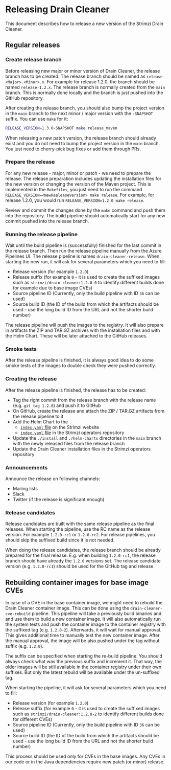 # Releasing Drain Cleaner

This document describes how to release a new version of the Strimzi Drain Cleaner.

## Regular releases

### Create release branch

Before releasing new major or minor version of Drain Cleaner, the release branch has to be created.
The release branch should be named as `release-<Major>.<Minor>.x`.
For example for release 1.2.0, the branch should be named `release-1.2.x`.
The release branch is normally created from the `main` branch.
This is normally done locally and the branch is just pushed into the GitHub repository.

After creating the release branch, you should also bump the project version in the `main` branch to the next minor / major version with the `-SNAPSHOT` suffix.
You can use `make` for it:
```bash
RELEASE_VERSION=1.3.0-SNAPSHOT make release_maven 
```

When releasing a new patch version, the release branch should already exist and you do not need to bump the project version in the `main` branch.
You just need to cherry-pick bug fixes or add them through PRs.

### Prepare the release

For any new release - major, minor or patch - we need to prepare the release.
The release preparation includes updating the installation files for the new version or changing the version of the Maven project.
This is implemented in the `Makefiles`, you just need to run the command `RELEASE_VERSION=<NewRealeaseVersion> make release`.
For example, for release 1.2.0, you would run `RELEASE_VERSION=1.2.0 make release`.

Review and commit the changes done by the `make` command and push them into the repository.
The build pipeline should automatically start for any new commit pushed into the release branch.

### Running the release pipeline

Wait until the build pipeline is (successfully) finished for the last commit in the release branch.
Then run the release pipeline manually from the Azure Pipelines UI.
The release pipeline is names `drain-cleaner-release`.
When starting the new run, it will ask for several parameters which you need to fill:

* Release version (for example `1.2.0`)
* Release suffix (for example `0` - it is used to create the suffixed images such as `strimzi/drain-cleaner:1.2.0-0` to identify different builds done for example due to base image CVEs)
* Source pipeline ID (Currently, only the build pipeline with ID `36` can be used)
* Source build ID (the ID of the build from which the artifacts should be used - use the long build ID from the URL and not the shorter build number)

The release pipeline will push the images to the registry.
It will also prepare in artifacts the ZIP and TAR.GZ archives with the installation files and with the Helm Chart.
These will be later attached to the GitHub releases.

### Smoke tests

After the release pipeline is finished, it is always good idea to do some smoke tests of the images to double check they were pushed correctly.

### Creating the release

After the release pipeline is finished, the release has to be created:

* Tag the right commit from the release branch with the release name (e.g. `git tag 1.2.0`) and push it to GitHub
* On GitHub, create the release and attach the ZIP / TAR.GZ artifacts from the release pipeline to it
* Add the Helm Chart to the
    * [`index.yaml` file](https://github.com/strimzi/strimzi.github.io/blob/main/charts/index.yaml) on the Strimzi website
    * [`index.yaml` file](https://github.com/strimzi/strimzi-kafka-operator/blob/main/packaging/helm-charts/index.yaml) in the Strimzi operators repository
* Update the `./install` and `./helm-charts` directories in the `main` branch with the newly released files from the release branch
* Update the Drain Cleaner installation files in the Strimzi operators repository

### Announcements

Announce the release on following channels:
* Mailing lists
* Slack
* Twitter (if the release is significant enough)

### Release candidates

Release candidates are built with the same release pipeline as the final releases.
When starting the pipeline, use the RC name as the release version.
For example `1.2.0-rc1` or `1.2.0-rc2`.
For release pipelines, you should skip the suffixed build since it is not needed.

When doing the release candidates, the release branch should be already prepared for the final release.
E.g. when building `1.2.0-rc1`, the release branch should have already the `1.2.0` versions set.
The release candidate version (e.g. `1.2.0-rc1`) should be used for the GitHub tag and release.

## Rebuilding container images for base image CVEs

In case of a CVE in the base container image, we might need to rebuild the Drain Cleaner container image.
This can be done using the `drain-cleaner-cve-rebuild` pipeline.
This pipeline will take a previously build binaries and and use them to build a new container image.
It will also automatically run the system tests and push the container image to the container registry with the suffixed tag (e.g. `1.2.0-2`).
Afterwards, it will wait for manual approval.
This gives additional time to manually test the new container image.
After the manual approval, the image will be also pushed under the tag without suffix (e.g. `1.2.0`).

The suffix can be specified when starting the re-build pipeline.
You should always check what was the previous suffix and increment it.
That way, the older images will be still available in the container registry under their own suffixes.
But only the latest rebuild will be available under the un-suffixed tag.

When starting the pipeline, it will ask for several parameters which you need to fill:

* Release version (for example `1.2.0`)
* Release suffix (for example `0` - it is used to create the suffixed images such as `strimzi/drain-cleaner:1.2.0-2` to identify different builds done for different CVEs)
* Source pipeline ID (Currently, only the build pipeline with ID `36` can be used)
* Source build ID (the ID of the build from which the artifacts should be used - use the long build ID from the URL and not the shorter build number)

This process should be used only for CVEs in the base images.
Any CVEs in our code or in the Java dependencies require new patch (or minor) release.